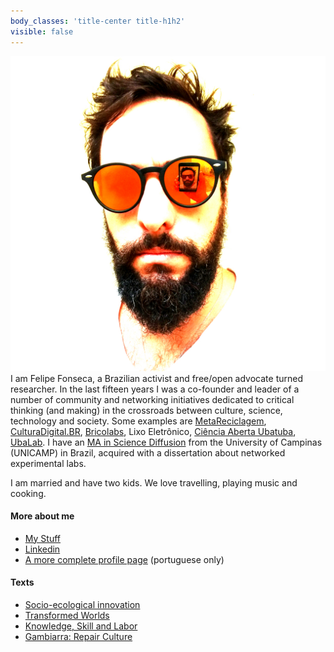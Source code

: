 ```yaml
---
body_classes: 'title-center title-h1h2'
visible: false
---
```


![](ff-blackmirrorshades-m.jpg?resize=220&classes=float-right) 
I am Felipe Fonseca, a Brazilian activist and free/open advocate turned researcher. In the last fifteen years I was a co-founder and leader of a number of community and networking initiatives dedicated to critical thinking (and making) in the crossroads between culture, science, technology and society. Some examples are [MetaReciclagem](https://metareciclagem.github.io/), [CulturaDigital.BR](http://culturadigital.br/), [Bricolabs](https://wiki.p2pfoundation.net/Bricolabs), Lixo Eletrônico, [Ciência Aberta Ubatuba](http://cienciaaberta.ubatuba.cc/), [UbaLab](http://ubalab.org). I have an [MA in Science Diffusion](http://www.labjor.unicamp.br/) from the University of Campinas (UNICAMP) in Brazil, acquired with a dissertation about networked experimental labs.

I am married and have two kids. We love travelling, playing music and cooking.

#### More about me

- [My Stuff](stuff)
- [Linkedin](https://www.linkedin.com/in/felipefonseca )
- [A more complete profile page](http://wiki.ubatuba.cc/doku.php?id=felipefonseca) (portuguese only)

#### Texts

- [Socio-ecological innovation](https://magazine.vunela.com/socio-ecological-innovation-dc1999d556a5)
- [Transformed Worlds](https://medium.com/@felipefonseca/transformed-worlds-9a6bd7c44e8e )
- [Knowledge, Skill and Labor](https://medium.com/@felipefonseca/knowledge-skill-and-labor-1c8f5d89a1b4 )
- [Gambiarra: Repair Culture](https://www.academia.edu/20808625/Gambiarra_Repair_Culture)
